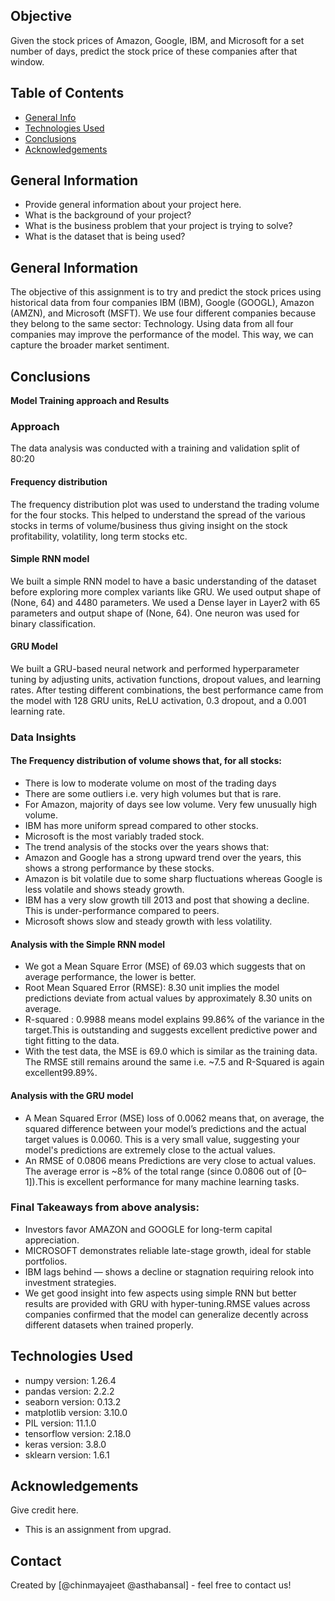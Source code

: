 ## **Objective**

Given the stock prices of Amazon, Google, IBM, and Microsoft for a set number of days, predict the stock price of these companies after that window.

## Table of Contents
* [General Info](#general-information)
* [Technologies Used](#technologies-used)
* [Conclusions](#conclusions)
* [Acknowledgements](#acknowledgements)

<!-- You can include any other section that is pertinent to your problem -->

## General Information
- Provide general information about your project here.
- What is the background of your project?
- What is the business problem that your project is trying to solve?
- What is the dataset that is being used?

## General Information

The objective of this assignment is to try and predict the stock prices using historical data from four companies IBM (IBM), Google (GOOGL), Amazon (AMZN), and Microsoft (MSFT).
We use four different companies because they belong to the same sector: Technology. Using data from all four companies may improve the performance of the model. This way, we can capture the broader market sentiment.

## Conclusions
**Model Training approach and Results**


### Approach
The data analysis was conducted with a training and validation split of 80:20
#### Frequency distribution
The frequency distribution plot was used to understand the trading volume for the four stocks. This helped to understand the spread of the various stocks in terms of volume/business thus giving insight on the stock profitability, volatility, long term stocks etc.

#### Simple RNN model
We built a simple RNN model to have a basic understanding of the dataset before exploring more complex variants like GRU. We used output shape of (None, 64) and 4480 parameters. We used a Dense layer in Layer2 with 65 parameters and output shape of (None, 64). One neuron was used for binary classification.

#### GRU Model
We built a GRU-based neural network and performed hyperparameter tuning by adjusting units, activation functions, dropout values, and learning rates. After testing different combinations, the best performance came from the model with 128 GRU units, ReLU activation, 0.3 dropout, and a 0.001 learning rate.

### Data Insights
#### The Frequency distribution of volume shows that, for all stocks:
- There is low to moderate volume on most of the trading days
- There are some outliers i.e. very high volumes but that is rare.
- For Amazon, majority of days see low volume. Very few unusually high volume.
- IBM has more uniform spread compared to other stocks.
- Microsoft is the most variably traded stock.
- The trend analysis of the stocks over the years shows that:
- Amazon and Google has a strong upward trend over the years, this shows a strong performance by these stocks.
- Amazon is bit volatile due to some sharp fluctuations whereas Google is less volatile and shows steady growth.
- IBM has a very slow growth till 2013 and post that showing a decline. This is under-performance compared to peers.
- Microsoft shows slow and steady growth with less volatility.

#### Analysis with the Simple RNN model
- We got a Mean Square Error (MSE) of 69.03 which suggests that on average performance, the lower is better.
- Root Mean Squared Error (RMSE): 8.30 unit implies the model predictions deviate from actual values by approximately 8.30 units on average.
- R-squared : 0.9988 means model explains 99.86% of the variance in the target.This is outstanding and suggests excellent predictive power and tight fitting to the data.
- With the test data, the MSE is 69.0 which is similar as the training data. The RMSE still remains around the same i.e. ~7.5 and R-Squared is again excellent99.89%.

#### Analysis with the GRU model
- A Mean Squared Error (MSE) loss of 0.0062 means that, on average, the squared difference between your model’s predictions and the actual target values is 0.0060. This is a very small value, suggesting your model's predictions are extremely close to the actual values.
- An RMSE of 0.0806 means Predictions are very close to actual values. The average error is ~8% of the total range (since 0.0806 out of [0–1]).This is excellent performance for many machine learning tasks.

### Final Takeaways from above analysis:
- Investors favor AMAZON and GOOGLE for long-term capital appreciation.
- MICROSOFT demonstrates reliable late-stage growth, ideal for stable portfolios.
- IBM lags behind — shows a decline or stagnation requiring relook into investment strategies.
- We get good insight into few aspects using simple RNN but better results are provided with GRU with hyper-tuning.RMSE values across companies confirmed that the model can generalize decently across different datasets when trained properly.


## Technologies Used
- numpy version: 1.26.4
- pandas version: 2.2.2
- seaborn version: 0.13.2
- matplotlib version: 3.10.0
- PIL version: 11.1.0
- tensorflow version: 2.18.0
- keras version: 3.8.0
- sklearn version: 1.6.1


<!-- As the libraries versions keep on changing, it is recommended to mention the version of library used in this project -->

## Acknowledgements
Give credit here.
- This is an assignment from upgrad.

## Contact
Created by [@chinmayajeet @asthabansal] - feel free to contact us!


<!-- Optional -->
<!-- ## License -->
<!-- This project is open source and available under the [... License](). -->

<!-- You don't have to include all sections - just the one's relevant to your project -->
